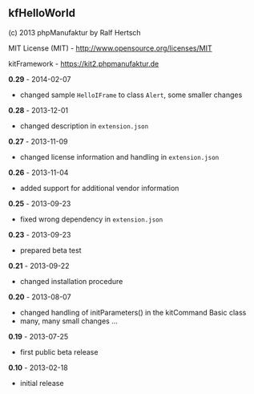 ## kfHelloWorld

(c) 2013 phpManufaktur by Ralf Hertsch

MIT License (MIT) - <http://www.opensource.org/licenses/MIT>

kitFramework - <https://kit2.phpmanufaktur.de>

**0.29** - 2014-02-07

* changed sample `HelloIFrame` to class `Alert`, some smaller changes

**0.28** - 2013-12-01 

* changed description in `extension.json`

**0.27** - 2013-11-09

* changed license information and handling in `extension.json`

**0.26** - 2013-11-04

* added support for additional vendor information

**0.25** - 2013-09-23

* fixed wrong dependency in `extension.json`

**0.23** - 2013-09-23

* prepared beta test

**0.21** - 2013-09-22

* changed installation procedure

**0.20** - 2013-08-07

* changed handling of initParameters() in the kitCommand Basic class
* many, many small changes ...

**0.19** - 2013-07-25

* first public beta release

**0.10** - 2013-02-18

* initial release
